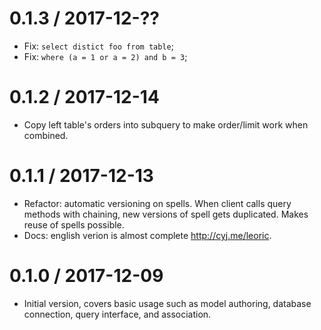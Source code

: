 0.1.3 / 2017-12-??
==================

 * Fix: `select distict foo from table`;
 * Fix: `where (a = 1 or a = 2) and b = 3`;

0.1.2 / 2017-12-14
==================

 * Copy left table's orders into subquery to make order/limit work when combined.

0.1.1 / 2017-12-13
==================

 * Refactor: automatic versioning on spells. When client calls query methods with chaining, new versions of spell gets duplicated. Makes reuse of spells possible.
 * Docs: english verion is almost complete <http://cyj.me/leoric>.

0.1.0 / 2017-12-09
==================

 * Initial version, covers basic usage such as model authoring, database connection, query interface, and association.
